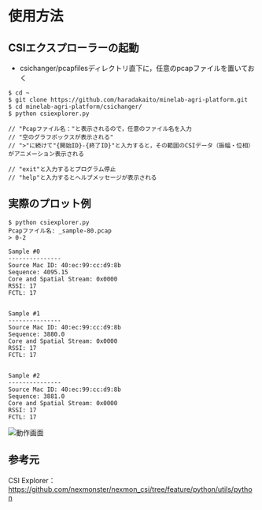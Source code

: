 # 使用方法

## CSIエクスプローラーの起動

- csichanger/pcapfilesディレクトリ直下に，任意のpcapファイルを置いておく

```
$ cd ~
$ git clone https://github.com/haradakaito/minelab-agri-platform.git
$ cd minelab-agri-platform/csichanger/
$ python csiexplorer.py

// "Pcapファイル名："と表示されるので，任意のファイル名を入力
// "空のグラフボックスが表示される"
// ">"に続けて"{開始ID}-{終了ID}"と入力すると，その範囲のCSIデータ（振幅・位相）がアニメーション表示される

// "exit"と入力するとプログラム停止
// "help"と入力するとヘルプメッセージが表示される
```

## 実際のプロット例

```
$ python csiexplorer.py
Pcapファイル名: _sample-80.pcap
> 0-2

Sample #0
---------------
Source Mac ID: 40:ec:99:cc:d9:8b
Sequence: 4095.15
Core and Spatial Stream: 0x0000
RSSI: 17
FCTL: 17


Sample #1
---------------
Source Mac ID: 40:ec:99:cc:d9:8b
Sequence: 3880.0
Core and Spatial Stream: 0x0000
RSSI: 17
FCTL: 17


Sample #2
---------------
Source Mac ID: 40:ec:99:cc:d9:8b
Sequence: 3881.0
Core and Spatial Stream: 0x0000
RSSI: 17
FCTL: 17
```

![動作画面](https://github.com/user-attachments/assets/65d43e30-5da3-4728-93b8-7ff538650ed6)

## 参考元

CSI Explorer：https://github.com/nexmonster/nexmon_csi/tree/feature/python/utils/python
